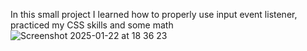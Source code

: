 In this small project I learned how to properly use input event listener, practiced my CSS skills and some math
![Screenshot 2025-01-22 at 18 36 23](https://github.com/user-attachments/assets/c6b80426-e7d4-4e2a-9370-e650486cc585)
